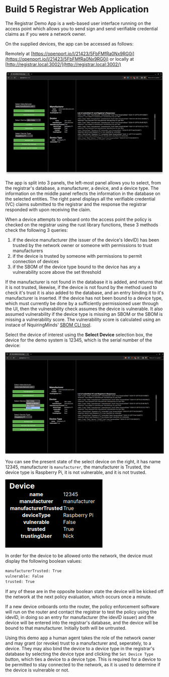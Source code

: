 # Build 5 Registrar Web Application

The Registrar Demo App is a web-based user interface running on the access point which allows you to send sign and send verifiable credential claims as if you were a network owner.

On the supplied devices, the app can be accessed as follows:

Remotely at [https://openport.io/l/21423/5FbFMfRa0Nx9RG0i](https://openport.io/l/21423/5FbFMfRa0Nx9RG0i) or locally at [http://registrar.local:3002/](http://registrar.local:3002/)


![Web based UI displaying control panel buttons and, list of VCs and information about manufacturer, device and device type](app-page.png)

The app is split into 3 panels, the left-most panel allows you to select, from the registrar's database, a manufacturer, a device, and a device type. The information on the middle panel reflects the information in the database on the selected entities. The right panel displays all the verifiable credential (VC) claims submitted to the registrar and the response the registrar responded with upon receiving the claim.

When a device attempts to onboard onto the access point the policy is checked on the registrar using the rust library functions, these 3 methods check the following 3 queries:

1) if the device manufacturer (the issuer of the device's IdevID) has been trusted by the network owner or someone with permissions to trust manufacturers
2) if the device is trusted by someone with permissions to permit connection of devices
3) if the SBOM of the device type bound to the device has any  a vulnerability score above the set threshold

If the manufacturer is not found in the database it is added, and returns that it is not trusted, likewise, if the device is not found by the method used to check it's trust it is also added to the database, and an entry binding it to it's manufacturer is inserted. If the device has not been bound to a device type, which must currently be done by a sufficiently permissioned user through the UI, then the vulnerability check assumes the device is vulnerable. It also assumed vulnerability if the device type is missing an SBOM or the SBOM is missing a vulnerability score. The vulnerability score is calculated using an instace of NquiringMinds' [SBOM CLI tool](https://github.com/nqminds/sbom-cli).

Select the device of interest using the **Select Device** selection box, the device for the demo system is 12345, which is the serial number of the device:

![Alt text](device-selection.png)

You can see the present state of the select device on the right, it has name 12345, manufacturer is `manufacturer`, the manufacturer is Trusted, the device type is Raspberry Pi, it is not vulnerable, and it is not trusted.

![Alt text](device-info.png)

In order for the device to be allowed onto the network, the device must display the following boolean values:

```bash
manufacturerTrusted: True
vulnerable: False
trusted: True
```

If any of these are in the opposite boolean state the device will be kicked off the network at the next policy evaluation, which occurs once a minute.

If a new device onboards onto the router, the policy enforcement software will run on the router and contact the registrar to test the policy using the idevID, in doing so an entry for manufacturer (the idevID issuer) and the device will be entered into the registrar's database, and the device will be bound to that manufacturer. Initially both will be untrusted.

Using this demo app a human agent takes the role of the network owner and may grant (or revoke) trust to a manufacturer and, seperately, to a device. They may also bind the device to a device type in the registrar's database by selecting the device type and clicking the `Set Device Type` button, which ties a device to a device type. This is required for a device to be permitted to stay connected to the network, as it is used to determine if the device is vulnerable or not.
